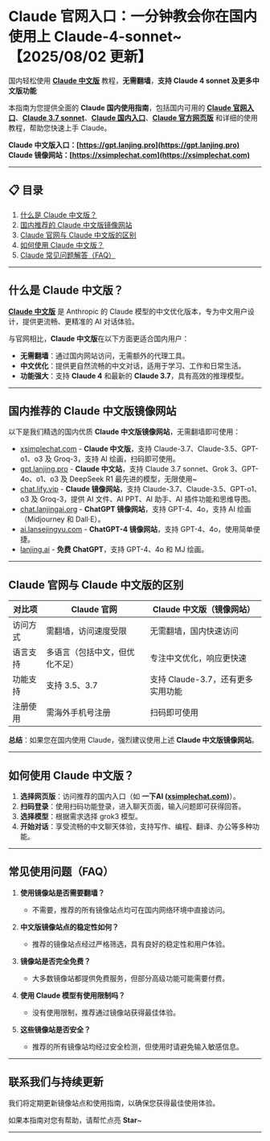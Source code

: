 # Claude 官网入口：一分钟教会你在国内使用上 Claude-4-sonnet~ 【2025/08/02 更新】         

国内轻松使用 [**Claude 中文版**](https://gpt.lanjing.pro) 教程，**无需翻墙**，**支持 Claude 4 sonnet 及更多中文版功能**   

本指南为您提供全面的 **Claude 国内使用指南**，包括国内可用的 [**Claude 官网入口**](https://xsimplechat.com)、[**Claude 3.7 sonnet**](https://gpt.lanjing.pro)、[**Claude 国内入口**](https://xsimplechat.com)、[**Claude 官方网页版**](https://gpt.lanjing.pro) 和详细的使用教程，帮助您快速上手 Claude。

**Claude 中文版入口：[https://gpt.lanjing.pro](https://gpt.lanjing.pro)**   
**Claude 镜像网站：[https://xsimplechat.com](https://xsimplechat.com)**

---

## 📋 目录

1. [什么是 Claude 中文版？](#什么是-claude-中文版)
2. [国内推荐的 Claude 中文版镜像网站](#国内推荐的-claude-中文版镜像网站)
3. [Claude 官网与 Claude 中文版的区别](#claude-官网与-claude-中文版的区别)
4. [如何使用 Claude 中文版？](#如何使用-claude-中文版)
5. [Claude 常见问题解答（FAQ）](#常见问题解答faq)

---

## 什么是 Claude 中文版？
[**Claude 中文版**](https://gpt.lanjing.pro) 是 Anthropic 的 Claude 模型的中文优化版本，专为中文用户设计，提供更流畅、更精准的 AI 对话体验。

与官网相比，**Claude 中文版**在以下方面更适合国内用户：

- **无需翻墙**：通过国内网站访问，无需额外的代理工具。
- **中文优化**：提供更自然流畅的中文对话，适用于学习、工作和日常生活。
- **功能强大**：支持 **Claude 4** 和最新的 **Claude 3.7**，具有高效的推理模型。

---

## 国内推荐的 Claude 中文版镜像网站
以下是我们精选的国内优质 **Claude 中文版镜像网站**，无需翻墙即可使用：

- [xsimplechat.com](https://xsimplechat.com/) - **Claude 中文版**，支持 Claude-3.7、Claude-3.5、GPT-o1、o3 及 Groq-3，支持 AI 绘画，扫码即可使用。
- [gpt.lanjing.pro](https://gpt.lanjing.pro/) - **Claude 中文站**，支持 Claude 3.7 sonnet、Grok 3、GPT-4o、o1、o3 及 DeepSeek R1 最先进的模型，无限使用~
- [chat.lify.vip](https://chat.yixiaai.com/) - **Claude 镜像网站**，支持 Claude-3.7、Claude-3.5、GPT-o1、o3 及 Groq-3，提供 AI 文件、AI PPT、AI 助手、AI 插件功能和思维导图。
- [chat.lanjingai.org](https://chat.lanjingai.org/) - **ChatGPT 镜像网站**，支持 GPT-4、4o，支持 AI 绘画（Midjourney 和 Dall·E）。
- [ai.lansejingyu.com](https://ai.lansejingyu.com/) - **ChatGPT-4 镜像网站**，支持 GPT-4、4o，使用简单便捷。
- [lanjing.ai](https://lanjing.pro/) - **免费 ChatGPT**，支持 GPT-4、4o 和 MJ 绘画。

---

## Claude 官网与 Claude 中文版的区别

| 对比项              | Claude 官网                     | Claude 中文版（镜像网站）           |
|---------------------|---------------------------------|------------------------------------|
| 访问方式            | 需翻墙，访问速度受限             | 无需翻墙，国内快速访问              |
| 语言支持            | 多语言（包括中文，但优化不足）   | 专注中文优化，响应更快速            |
| 功能支持            | 支持 3.5、3.7                   | 支持 Claude-3.7，还有更多实用功能   |
| 注册使用            | 需海外手机号注册                 | 扫码即可使用                        |

**总结**：如果您在国内使用 Claude，强烈建议使用上述 **Claude 中文版镜像网站**。

---

## 如何使用 Claude 中文版？

1. **选择网页版**：访问推荐的国内入口（如 **一下AI ([xsimplechat.com](https://xsimplechat.com))**）。
2. **扫码登录**：使用扫码功能登录，进入聊天页面，输入问题即可获得回答。
3. **选择模型**：根据需求选择 grok3 模型。
4. **开始对话**：享受流畅的中文聊天体验，支持写作、编程、翻译、办公等多种功能。

---

## 常见使用问题（FAQ）

1. **使用镜像站是否需要翻墙？**
   - 不需要，推荐的所有镜像站点均可在国内网络环境中直接访问。

2. **中文版镜像站点的稳定性如何？**
   - 推荐的镜像站点经过严格筛选，具有良好的稳定性和用户体验。

3. **镜像站是否完全免费？**
   - 大多数镜像站都提供免费服务，但部分高级功能可能需要付费。

4. **使用 Claude 模型有使用限制吗？**
   - 没有使用限制，推荐通过镜像站获得最佳体验。

5. **这些镜像站是否安全？**
   - 推荐的所有镜像站均经过安全检测，但使用时请避免输入敏感信息。

---

## 联系我们与持续更新

我们将定期更新镜像站点和使用指南，以确保您获得最佳使用体验。

如果本指南对您有帮助，请帮忙点亮 **Star**~

---
